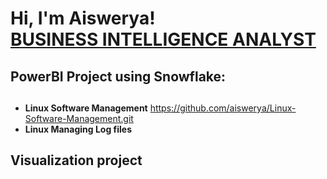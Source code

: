 <h1>Hi, I'm Aiswerya! <br/><a href="https://github.com/aiswerya/aiswerya.git">BUSINESS INTELLIGENCE ANALYST</a> <a href="https://www.linkedin.com/in/aiswerya-manoharan"></a>


<h2> PowerBI Project using Snowflake:</h2>

<h2></h2>

<b></b>

- <b>Linux Software Management</b>
  https://github.com/aiswerya/Linux-Software-Management.git
- <b>Linux Managing Log files</b>

<h2> Visualization project</h2>


  

